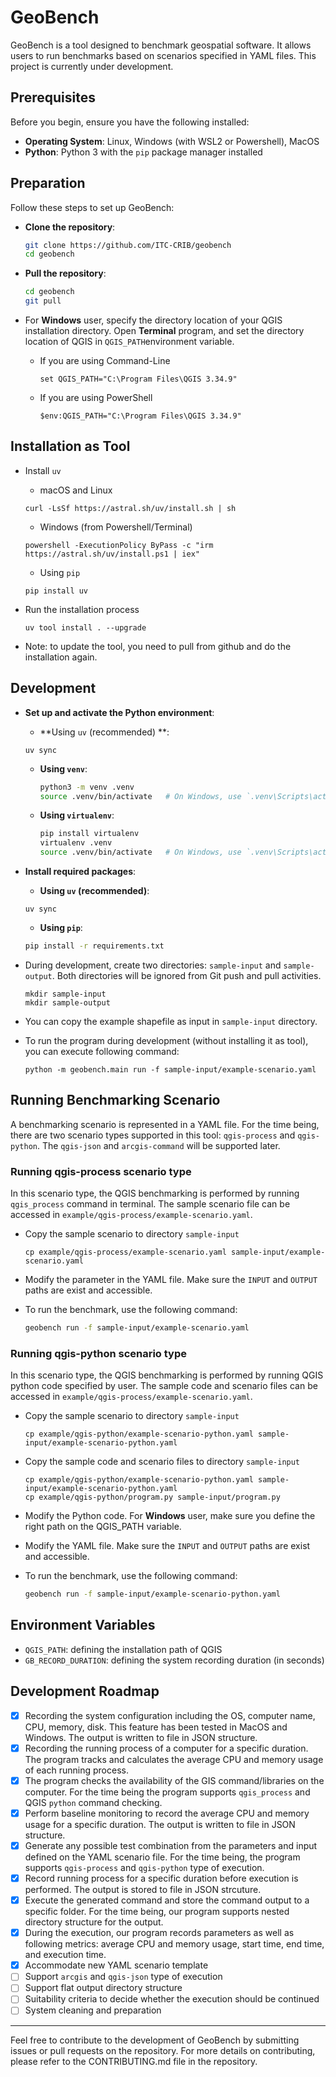# GeoBench

GeoBench is a tool designed to benchmark geospatial software. It allows users to run benchmarks based on scenarios specified in YAML files. This project is currently under development.

## Prerequisites

Before you begin, ensure you have the following installed:

- **Operating System**: Linux, Windows (with WSL2 or Powershell), MacOS
- **Python**: Python 3 with the `pip` package manager installed

## Preparation

Follow these steps to set up GeoBench:

- **Clone the repository**:
   ```bash
   git clone https://github.com/ITC-CRIB/geobench
   cd geobench
   ```

- **Pull the repository**:
   ```bash
   cd geobench
   git pull
   ```

- For **Windows** user, specify the directory location of your QGIS installation directory. Open **Terminal** program, and set the directory location of QGIS in `QGIS_PATH`environment variable. 
	- If you are using Command-Line
		```
		set QGIS_PATH="C:\Program Files\QGIS 3.34.9"
		```
	- If you are using PowerShell
		```
	   $env:QGIS_PATH="C:\Program Files\QGIS 3.34.9"
	   ```

## Installation as Tool

- Install `uv`
	- macOS and Linux
	```
	curl -LsSf https://astral.sh/uv/install.sh | sh
	```
	- Windows (from Powershell/Terminal)
	```
	powershell -ExecutionPolicy ByPass -c "irm https://astral.sh/uv/install.ps1 | iex"
	```
	- Using `pip`
	```
	pip install uv
	```

- Run the installation process
	```
	uv tool install . --upgrade
	```

- Note: to update the tool, you need to pull from github and do the installation again.

## Development
- **Set up and activate the Python environment**:
   - **Using `uv` (recommended) **:
	```
	uv sync
	```
   
   - **Using `venv`**:
     ```bash
     python3 -m venv .venv
     source .venv/bin/activate   # On Windows, use `.venv\Scripts\activate`
     ```

   - **Using `virtualenv`**:
     ```bash
     pip install virtualenv
     virtualenv .venv
     source .venv/bin/activate   # On Windows, use `.venv\Scripts\activate`
     ```

- **Install required packages**:
   - **Using `uv` (recommended)**:
   ```
   uv sync
   ```

   - **Using `pip`**:
   ```bash
   pip install -r requirements.txt
   ```
   
- During development, create two directories: `sample-input` and `sample-output`. Both directories will be ignored from Git push and pull activities.
	```
	mkdir sample-input
	mkdir sample-output
	```
- You can copy the example shapefile as input in `sample-input` directory.

- To run the program during development (without installing it as tool), you can execute following command:
	```
	python -m geobench.main run -f sample-input/example-scenario.yaml
	```

## Running Benchmarking Scenario
A benchmarking scenario is represented in a YAML file. For the time being, there are two scenario types supported in this tool: `qgis-process` and `qgis-python`. The `qgis-json` and `arcgis-command` will be supported later.

### Running qgis-process scenario type
In this scenario type, the QGIS benchmarking is performed by running `qgis_process` command in terminal. The sample scenario file can be accessed in `example/qgis-process/example-scenario.yaml`.

- Copy the sample scenario to directory `sample-input`
	```
	cp example/qgis-process/example-scenario.yaml sample-input/example-scenario.yaml
	```
- Modify the parameter in the YAML file. Make sure the `INPUT` and `OUTPUT` paths are exist and accessible.
- To run the benchmark, use the following command:

	```bash
	geobench run -f sample-input/example-scenario.yaml
	```

### Running qgis-python scenario type
In this scenario type, the QGIS benchmarking is performed by running QGIS python code specified by user. The sample code and scenario files can be accessed in `example/qgis-process/example-scenario.yaml`.

- Copy the sample scenario to directory `sample-input`
   ```
   cp example/qgis-python/example-scenario-python.yaml sample-input/example-scenario-python.yaml
   ```
- Copy the sample code and scenario files to directory `sample-input`
   ```
   cp example/qgis-python/example-scenario-python.yaml sample-input/example-scenario-python.yaml
   cp example/qgis-python/program.py sample-input/program.py
   ```
- Modify the Python code. For **Windows** user, make sure you define the right path on the QGIS_PATH variable. 
- Modify the YAML file. Make sure the `INPUT` and `OUTPUT` paths are exist and accessible.
- To run the benchmark, use the following command:

	```bash
	geobench run -f sample-input/example-scenario-python.yaml
	```
## Environment Variables
- `QGIS_PATH`: defining the installation path of QGIS
- `GB_RECORD_DURATION`: defining the system recording duration (in seconds)

## Development Roadmap
- [x] Recording the system configuration including the OS, computer name, CPU, memory, disk. This feature has been tested in MacOS and Windows. The output is written to file in JSON structure.
- [x] Recording the running process of a computer for a specific duration. The program tracks and calculates the average CPU and memory usage of each running process.
- [x] The program checks the availability of the GIS command/libraries on the computer. For the time being the program supports `qgis_process` and QGIS `python` command checking.
- [x] Perform baseline monitoring to record the average CPU and memory usage for a specific duration. The output is written to file in JSON structure.
- [x] Generate any possible test combination from the parameters and input defined on the YAML scenario file. For the time being, the program supports `qgis-process` and `qgis-python` type of execution.
- [x] Record running process for a specific duration before execution is performed. The output is stored to file in JSON strcuture.
- [x] Execute the generated command and store the command output to a specific folder. For the time being, our program supports nested directory structure for the output.
- [x] During the execution, our program records parameters as well as following metrics: average CPU and memory usage, start time, end time, and execution time.
- [x] Accommodate new YAML scenario template
- [ ] Support `arcgis` and `qgis-json` type of execution
- [ ] Support flat output directory structure
- [ ] Suitability criteria to decide whether the execution should be continued
- [ ] System cleaning and preparation
---

Feel free to contribute to the development of GeoBench by submitting issues or pull requests on the repository. For more details on contributing, please refer to the CONTRIBUTING.md file in the repository.